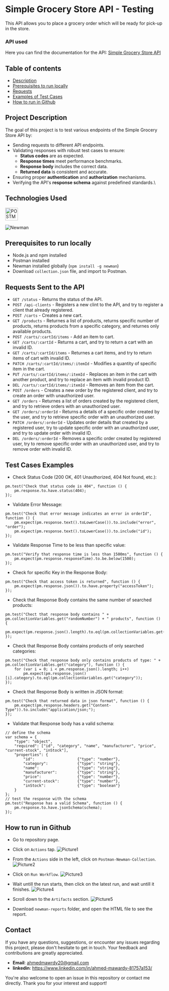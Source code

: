 # Simple Grocery Store API - Testing
This API allows you to place a grocery order which will be ready for pick-up in the store.
### API used
  Here you can find the documentation for the API:
  [Simple Grocery Store API](https://github.com/vdespa/Postman-Complete-Guide-API-Testing/blob/main/simple-grocery-store-api.md)
## Table of contents
* [Description](#Project-Description)
* [Prerequisites to run locally](#Prerequisites-to-run-locally)
* [Requests](#Requests-Sent-to-the-API)
* [Examples of Test Cases](#Test-Cases-Examples)
* [How to run in Github](#How-to-run-in-Github)  
## Project Description
The goal of this project is to test various endpoints of the Simple Grocery Store API by:
*   Sending requests to different API endpoints.
*   Validating responses with robust test cases to ensure:
    *   **Status codes** are as expected.
    *   **Response times** meet performance benchmarks.
    *   **Response body** includes the correct data.
    *   **Returned data** is consistent and accurate.
*   Ensuring proper **authentication** and **authorization** mechanisms.
*   Verifying the API's **response schema** against predefined standards.\
  ##  Technologies Used
<a href="https://www.postman.com/"><img src="https://user-images.githubusercontent.com/25181517/192109061-e138ca71-337c-4019-8d42-4792fdaa7128.png" title="POSTMAN" alt="POSTMAN" width="40" height="40"/></a>

![Newman](https://img.shields.io/badge/Newman-Command_Line-brightgreen)
## Prerequisites to run locally
  - Node.js and npm installed
  - Postman installed
  - Newman installed globally (`npm install -g newman`)
  - Download `collection.json` file, and import to Postman.
## Requests Sent to the API
+ `GET /status` - Returns the status of the API.
+ `POST /api-clients` - Registers a new clint to the API, and try to register a client that already registered.
+ `POST /carts` - Creates a new cart.
+ `GET /products` - Returnes a list of products, returns specific number of products, returns products from a specific category, and returnes only available products.
+ `POST /carts/:cartId/items` - Add an item to cart.
+ `GET /carts/:cartId` - Returns a cart, and try to return a cart with an invalid ID.
+ `GET /carts/:cartId/items` - Returnes a cart items, and try to return items of cart with invalid ID.
+ `PATCH /carts/:cartId/items/:itemId` - Modifies a quantity of specific item in the cart.
+ `PUT /carts/:cartId/items/:itemId` - Replaces an item in the cart with another product, and try to replace an item with invalid product ID.
+ `DEL /carts/:cartId/items/:itemId` - Removes an item from the cart.
+ `POST /orders` - Creates a new order by the registered client, and try to create an order with unauthorized user.
+ `GET /orders` - Returnes a list of orders created by the registered client, and try to retrieve orders with an unauthorized user.
+ `GET /orders/:orderId` - Returns a details of a specific order created by the user, and try to retrieve specific order with an unauthorized user.
+ `PATCH /orders/:orderId` - Updates order details that created by a registered user, try to update specific order with an unauthorized user, and try to update order with invalid ID.
+ `DEL /orders/:orderId` - Removes a specific order created by registered user, try to remove specific order with an unauthorized user, and try to remove order with invalid ID.
## Test Cases Examples
+ Check Status Code (200 OK, 401 Unauthorized, 404 Not found, etc.):
```
pm.test("Check that status code is 404", function () {
	pm.response.to.have.status(404);
});
```
+ Validate Error Message:
```
pm.test("Check that error message indicates an error in orderId", function () {
    pm.expect(pm.response.text().toLowerCase()).to.include("error", "order");
    pm.expect(pm.response.text().toLowerCase()).to.include("id");
});
```
+ Validate Response Time to be less than specific value:
```
pm.test("Verify that response time is less than 1500ms", function () {
    pm.expect(pm.response.responseTime).to.be.below(1500);
});
```
+ Check for specific Key in the Response Body:
```
pm.test("Check that access token is returned", function () {
    pm.expect(pm.response.json()).to.have.property("accessToken");
});
```
+ Check that Response Body contains the same number of searched products:
```
pm.test("Chect that response body contains " + pm.collectionVariables.get("randomNumber") + " products", function () {
    pm.expect(pm.response.json().length).to.eql(pm.collectionVariables.get("randomNumber"));
});
```
+ Check that Response Body contains products of only searched categories:
```
pm.test("Check that response body only contains products of type: " + pm.collectionVariables.get("category"), function () {
    for (var i = 0; i < pm.response.json().length; i++)
        pm.expect(pm.response.json()[i].category).to.eql(pm.collectionVariables.get("category"));
});
```
+ Check that Response Body is written in JSON format:
```
pm.test("Check that returned data in json format", function () {
    pm.expect(pm.response.headers.get("Content-Type")).to.include("application/json;");
});
```
+ Validate that Response body has a valid schema:
```
// define the schema
var schema = {
    "type": "object",
    "required": ["id", "category", "name", "manufacturer", "price", "current-stock", "inStock"],
    "properties": {
        "id":                   {"type": "number"},
        "category":             {"type": "string"},
        "name":                 {"type": "string"},
        "manufacturer":         {"type": "string"},
        "price":                {"type": "number"},
        "current-stock":        {"type": "number"},
        "inStock":              {"type": "boolean"}
    }
};
// test the response with the schema
pm.test("Response has a valid Schema", function () {
    pm.response.to.have.jsonSchema(schema);
});
```
## How to run in Github
- Go to repository page.
- Click on `Actions` tap.
 ![Picture1](https://github.com/nourrrhan/GroceryAPI-Testing/assets/70220868/94697b91-dbc0-4d70-8457-a103989daad5)

- From the `Actions` side in the left, click on `Postman-Newman-Collection`.
 ![Picture2](https://github.com/nourrrhan/GroceryAPI-Testing/assets/70220868/772ca450-952c-4742-b217-2191578851a5)

- Click on `Run Workflow`.
 ![Picture3](https://github.com/nourrrhan/GroceryAPI-Testing/assets/70220868/8cbfd101-0167-4e6e-a71c-116bba8ec943)

- Wait untill the run starts, then click on the latest run, and wait untill it finishes.
 ![Picture4](https://github.com/nourrrhan/GroceryAPI-Testing/assets/70220868/eb40ebec-bbfa-4857-b5a8-80c608286f26)

- Scroll down to the `Artifacts` section.
 ![Picture5](https://github.com/nourrrhan/GroceryAPI-Testing/assets/70220868/3e281cc6-58f0-4ce3-80a3-02032322f513)

- Download `newman-reports` folder, and open the HTML file to see the report.
## Contact

If you have any questions, suggestions, or encounter any issues regarding this project, please don't hesitate to get in touch. Your feedback and contributions are greatly appreciated.
- **Email**: ahmedmawrdy20@gmail.com
- **linkedin**: https://www.linkedin.com/in/ahmed-mawardy-81757a153/

You're also welcome to open an issue in this repository or contact me directly. Thank you for your interest and support!




  
